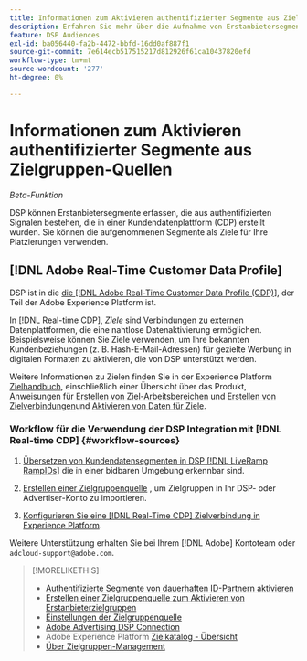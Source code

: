 ```yaml
---
title: Informationen zum Aktivieren authentifizierter Segmente aus Zielgruppen-Quellen
description: Erfahren Sie mehr über die Aufnahme von Erstanbietersegmenten aus einer Kundendatenplattform.
feature: DSP Audiences
exl-id: ba056440-fa2b-4472-bbfd-16dd0af887f1
source-git-commit: 7e614ecb517515217d812926f61ca10437820efd
workflow-type: tm+mt
source-wordcount: '277'
ht-degree: 0%

---
```


# Informationen zum Aktivieren authentifizierter Segmente aus Zielgruppen-Quellen

<!-- Doesn't specifically explain what you can do in our UI -->
*Beta-Funktion*

DSP können Erstanbietersegmente erfassen, die aus authentifizierten Signalen bestehen, die in einer Kundendatenplattform (CDP) erstellt wurden. Sie können die aufgenommenen Segmente als Ziele für Ihre Platzierungen verwenden.

## [!DNL Adobe Real-Time Customer Data Profile]

DSP ist in die [die [!DNL Adobe Real-Time Customer Data Profile (CDP)]](https://experienceleague.adobe.com/docs/experience-platform/rtcdp/overview.html), der Teil der Adobe Experience Platform ist.

In [!DNL Real-time CDP], *Ziele* sind Verbindungen zu externen Datenplattformen, die eine nahtlose Datenaktivierung ermöglichen. Beispielsweise können Sie Ziele verwenden, um Ihre bekannten Kundenbeziehungen (z. B. Hash-E-Mail-Adressen) für gezielte Werbung in digitalen Formaten zu aktivieren, die von DSP unterstützt werden.

Weitere Informationen zu Zielen finden Sie in der Experience Platform [Zielhandbuch](https://experienceleague.adobe.com/docs/experience-platform/destinations/home.html), einschließlich einer Übersicht über das Produkt, Anweisungen für [Erstellen von Ziel-Arbeitsbereichen](https://experienceleague.adobe.com/docs/experience-platform/destinations/ui/destinations-workspace.html) und [Erstellen von Zielverbindungen](https://experienceleague.adobe.com/docs/experience-platform/destinations/ui/connect-destination.html)und [Aktivieren von Daten für Ziele](https://experienceleague.adobe.com/docs/experience-platform/destinations/ui/activate/activate-segment-streaming-destinations.html).

### Workflow für die Verwendung der DSP Integration mit [!DNL Real-time CDP] {#workflow-sources}

<!-- Make sure that titles make the distinctions clear -- everything can't be "Activate XXX." -->

1. [Übersetzen von Kundendatensegmenten in DSP [!DNL LiveRamp RampIDs]](source-durable-id.md) die in einer bidbaren Umgebung erkennbar sind.<!-- I don't think I need this here: This requires DSP account-level and campaign-level settings to enable segment sharing with [!DNL LiveRamp], which will translate customer data to [!DNL RampIDs] to create targetable segments. Your DSP account team will perform this configuration. -->

1. [Erstellen einer Zielgruppenquelle](source-create.md) , um Zielgruppen in Ihr DSP- oder Advertiser-Konto zu importieren.

1. [Konfigurieren Sie eine [!DNL Real-Time CDP] Zielverbindung in Experience Platform](https://experienceleague.adobe.com/docs/experience-platform/destinations/catalog/advertising/adobe-advertising-connection.html).

Weitere Unterstützung erhalten Sie bei Ihrem [!DNL Adobe] Kontoteam oder `adcloud-support@adobe.com`.

>[!MORELIKETHIS]
>
>* [Authentifizierte Segmente von dauerhaften ID-Partnern aktivieren](source-durable-id.md)
>* [Erstellen einer Zielgruppenquelle zum Aktivieren von Erstanbieterzielgruppen](source-create.md)
>* [Einstellungen der Zielgruppenquelle](source-settings.md)
>* [Adobe Advertising DSP Connection](https://experienceleague.adobe.com/docs/experience-platform/destinations/catalog/advertising/adobe-advertising-connection.html)
>* Adobe Experience Platform [Zielkatalog - Übersicht](https://experienceleague.adobe.com/docs/experience-platform/destinations/catalog/overview.html)
>* [Über Zielgruppen-Management](/help/dsp/audiences/audience-about.md)

